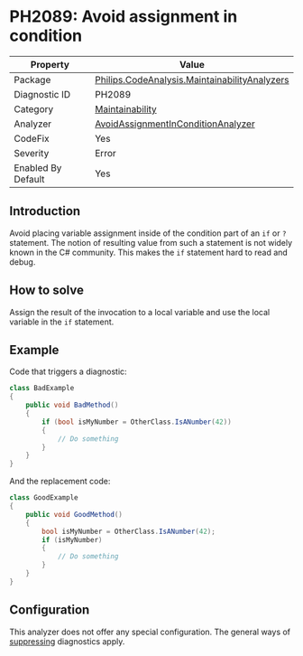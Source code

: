 # PH2089: Avoid assignment in condition

| Property | Value  |
|--|--|
| Package | [Philips.CodeAnalysis.MaintainabilityAnalyzers](https://www.nuget.org/packages/Philips.CodeAnalysis.MaintainabilityAnalyzers) |
| Diagnostic ID | PH2089 |
| Category  | [Maintainability](../Maintainability.md) |
| Analyzer | [AvoidAssignmentInConditionAnalyzer](https://github.com/philips-software/roslyn-analyzers/blob/main/Philips.CodeAnalysis.MaintainabilityAnalyzers/Maintainability/AvoidAssignmentInConditionAnalyzer.cs)
| CodeFix  | Yes |
| Severity | Error |
| Enabled By Default | Yes |

## Introduction

Avoid placing variable assignment inside of the condition part of an `if` or `?` statement. The notion of resulting value from such a statement is not widely known in the C# community. This makes the `if` statement hard to read and debug.

## How to solve

Assign the result of the invocation to a local variable and use the local variable in the `if` statement.

## Example

Code that triggers a diagnostic:
``` cs
class BadExample
{
    public void BadMethod()
    {
        if (bool isMyNumber = OtherClass.IsANumber(42))
        {
            // Do something
        }
    }
}

```

And the replacement code:
``` cs
class GoodExample
{
    public void GoodMethod()
    {
        bool isMyNumber = OtherClass.IsANumber(42);
        if (isMyNumber)
        {
            // Do something
        }
    }
}

```

## Configuration

This analyzer does not offer any special configuration. The general ways of [suppressing](https://learn.microsoft.com/en-us/dotnet/fundamentals/code-analysis/suppress-warnings) diagnostics apply.
